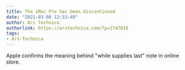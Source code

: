 ```yaml
---
title: The iMac Pro has been discontinued
date: "2021-03-08 12:33:48"
author: Ars Technica
authorlink: https://arstechnica.com/?p=1747810
tags:
- Ars-Technica
---
```

Apple confirms the meaning behind "while supplies last" note in online store.